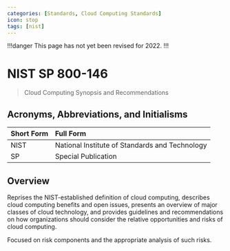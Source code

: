 ```yaml
---
categories: [Standards, Cloud Computing Standards]
icon: stop
tags: [nist]
---
```


!!!danger
This page has not yet been revised for 2022.
!!!

# NIST SP 800-146

> Cloud Computing Synopsis and Recommendations

## Acronyms, Abbreviations, and Initialisms

Short Form | Full Form
:--- | :---
NIST | National Institute of Standards and Technology
SP | Special Publication

## Overview

Reprises the NIST-established definition of cloud computing, describes cloud computing benefits and open issues, presents an overview of major classes of cloud technology, and provides guidelines and recommendations on how organizations should consider the relative opportunities and risks of cloud computing.

Focused on risk components and the appropriate analysis of such risks.

